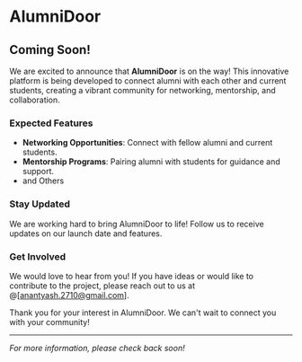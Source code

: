 # AlumniDoor

## Coming Soon!

We are excited to announce that **AlumniDoor** is on the way! This innovative platform is being developed to connect alumni with each other and current students, creating a vibrant community for networking, mentorship, and collaboration.

### Expected Features 
- **Networking Opportunities**: Connect with fellow alumni and current students.
- **Mentorship Programs**: Pairing alumni with students for guidance and support.
- and Others

### Stay Updated
We are working hard to bring AlumniDoor to life! Follow us to receive updates on our launch date and features.

### Get Involved
We would love to hear from you! If you have ideas or would like to contribute to the project, please reach out to us at @[anantyash.2710@gmail.com].

Thank you for your interest in AlumniDoor. We can't wait to connect you with your community!

---

*For more information, please check back soon!*

